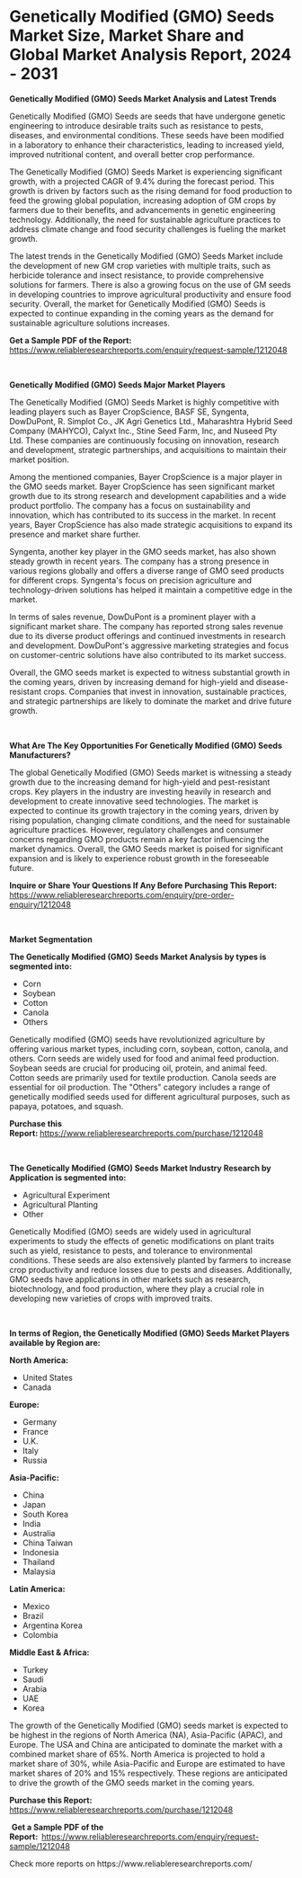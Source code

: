 <p><h1>Genetically Modified (GMO) Seeds Market Size, Market Share and Global Market Analysis Report, 2024 - 2031</h1></p><p><strong>Genetically Modified (GMO) Seeds Market Analysis and Latest Trends</strong></p>
<p><p>Genetically Modified (GMO) Seeds are seeds that have undergone genetic engineering to introduce desirable traits such as resistance to pests, diseases, and environmental conditions. These seeds have been modified in a laboratory to enhance their characteristics, leading to increased yield, improved nutritional content, and overall better crop performance.</p><p>The Genetically Modified (GMO) Seeds Market is experiencing significant growth, with a projected CAGR of 9.4% during the forecast period. This growth is driven by factors such as the rising demand for food production to feed the growing global population, increasing adoption of GM crops by farmers due to their benefits, and advancements in genetic engineering technology. Additionally, the need for sustainable agriculture practices to address climate change and food security challenges is fueling the market growth.</p><p>The latest trends in the Genetically Modified (GMO) Seeds Market include the development of new GM crop varieties with multiple traits, such as herbicide tolerance and insect resistance, to provide comprehensive solutions for farmers. There is also a growing focus on the use of GM seeds in developing countries to improve agricultural productivity and ensure food security. Overall, the market for Genetically Modified (GMO) Seeds is expected to continue expanding in the coming years as the demand for sustainable agriculture solutions increases.</p></p>
<p><strong>Get a Sample PDF of the Report:&nbsp;</strong> <a href="https://www.reliableresearchreports.com/enquiry/request-sample/1212048">https://www.reliableresearchreports.com/enquiry/request-sample/1212048</a></p>
<p>&nbsp;</p>
<p><strong>Genetically Modified (GMO) Seeds Major Market Players</strong></p>
<p><p>The Genetically Modified (GMO) Seeds Market is highly competitive with leading players such as Bayer CropScience, BASF SE, Syngenta, DowDuPont, R. Simplot Co., JK Agri Genetics Ltd., Maharashtra Hybrid Seed Company (MAHYCO), Calyxt Inc., Stine Seed Farm, Inc, and Nuseed Pty Ltd. These companies are continuously focusing on innovation, research and development, strategic partnerships, and acquisitions to maintain their market position.</p><p>Among the mentioned companies, Bayer CropScience is a major player in the GMO seeds market. Bayer CropScience has seen significant market growth due to its strong research and development capabilities and a wide product portfolio. The company has a focus on sustainability and innovation, which has contributed to its success in the market. In recent years, Bayer CropScience has also made strategic acquisitions to expand its presence and market share further.</p><p>Syngenta, another key player in the GMO seeds market, has also shown steady growth in recent years. The company has a strong presence in various regions globally and offers a diverse range of GMO seed products for different crops. Syngenta's focus on precision agriculture and technology-driven solutions has helped it maintain a competitive edge in the market.</p><p>In terms of sales revenue, DowDuPont is a prominent player with a significant market share. The company has reported strong sales revenue due to its diverse product offerings and continued investments in research and development. DowDuPont's aggressive marketing strategies and focus on customer-centric solutions have also contributed to its market success.</p><p>Overall, the GMO seeds market is expected to witness substantial growth in the coming years, driven by increasing demand for high-yield and disease-resistant crops. Companies that invest in innovation, sustainable practices, and strategic partnerships are likely to dominate the market and drive future growth.</p></p>
<p>&nbsp;</p>
<p><strong>What Are The Key Opportunities For Genetically Modified (GMO) Seeds Manufacturers?</strong></p>
<p><p>The global Genetically Modified (GMO) Seeds market is witnessing a steady growth due to the increasing demand for high-yield and pest-resistant crops. Key players in the industry are investing heavily in research and development to create innovative seed technologies. The market is expected to continue its growth trajectory in the coming years, driven by rising population, changing climate conditions, and the need for sustainable agriculture practices. However, regulatory challenges and consumer concerns regarding GMO products remain a key factor influencing the market dynamics. Overall, the GMO Seeds market is poised for significant expansion and is likely to experience robust growth in the foreseeable future.</p></p>
<p><strong>Inquire or Share Your Questions If Any Before Purchasing This Report:</strong> <a href="https://www.reliableresearchreports.com/enquiry/pre-order-enquiry/1212048">https://www.reliableresearchreports.com/enquiry/pre-order-enquiry/1212048</a></p>
<p>&nbsp;</p>
<p><strong>Market Segmentation</strong></p>
<p><strong>The Genetically Modified (GMO) Seeds Market Analysis by types is segmented into:</strong></p>
<p><ul><li>Corn</li><li>Soybean</li><li>Cotton</li><li>Canola</li><li>Others</li></ul></p>
<p><p>Genetically modified (GMO) seeds have revolutionized agriculture by offering various market types, including corn, soybean, cotton, canola, and others. Corn seeds are widely used for food and animal feed production. Soybean seeds are crucial for producing oil, protein, and animal feed. Cotton seeds are primarily used for textile production. Canola seeds are essential for oil production. The "Others" category includes a range of genetically modified seeds used for different agricultural purposes, such as papaya, potatoes, and squash.</p></p>
<p><strong>Purchase this Report:&nbsp;</strong><a href="https://www.reliableresearchreports.com/purchase/1212048">https://www.reliableresearchreports.com/purchase/1212048</a></p>
<p>&nbsp;</p>
<p><strong>The Genetically Modified (GMO) Seeds Market Industry Research by Application is segmented into:</strong></p>
<p><ul><li>Agricultural Experiment</li><li>Agricultural Planting</li><li>Other</li></ul></p>
<p><p>Genetically Modified (GMO) seeds are widely used in agricultural experiments to study the effects of genetic modifications on plant traits such as yield, resistance to pests, and tolerance to environmental conditions. These seeds are also extensively planted by farmers to increase crop productivity and reduce losses due to pests and diseases. Additionally, GMO seeds have applications in other markets such as research, biotechnology, and food production, where they play a crucial role in developing new varieties of crops with improved traits.</p></p>
<p>&nbsp;</p>
<p><strong>In terms of Region, the Genetically Modified (GMO) Seeds Market Players available by Region are:</strong></p>
<p>
    <p> <strong> North America: </strong>
        <ul>
            <li>United States</li>
            <li>Canada</li>
        </ul>
        </p> 
    <p> <strong> Europe: </strong>
        <ul>
            <li>Germany</li>
            <li>France</li>
            <li>U.K.</li>
            <li>Italy</li>
            <li>Russia</li>
        </ul>
        </p> 
    <p> <strong> Asia-Pacific: </strong>
        <ul>
            <li>China</li>
            <li>Japan</li>
            <li>South Korea</li>
            <li>India</li>
            <li>Australia</li>
            <li>China Taiwan</li>
            <li>Indonesia</li>
            <li>Thailand</li>
            <li>Malaysia</li>
        </ul>
        </p> 
    <p> <strong> Latin America: </strong>
        <ul>
            <li>Mexico</li>
            <li>Brazil</li>
            <li>Argentina Korea</li>
            <li>Colombia</li>
        </ul>
        </p> 
    <p> <strong> Middle East & Africa: </strong>
        <ul>
            <li>Turkey</li>
            <li>Saudi</li>
            <li>Arabia</li>
            <li>UAE</li>
            <li>Korea</li>
        </ul>
    </p>
    </p>
<p><p>The growth of the Genetically Modified (GMO) seeds market is expected to be highest in the regions of North America (NA), Asia-Pacific (APAC), and Europe. The USA and China are anticipated to dominate the market with a combined market share of 65%. North America is projected to hold a market share of 30%, while Asia-Pacific and Europe are estimated to have market shares of 20% and 15% respectively. These regions are anticipated to drive the growth of the GMO seeds market in the coming years.</p></p>
<p><strong>Purchase this Report: </strong><a href="https://www.reliableresearchreports.com/purchase/1212048">https://www.reliableresearchreports.com/purchase/1212048</a></p>
<p>&nbsp;<strong>Get a Sample PDF of the Report:&nbsp;&nbsp;</strong><a href="https://www.reliableresearchreports.com/enquiry/request-sample/1212048">https://www.reliableresearchreports.com/enquiry/request-sample/1212048</a></p>
<p><strong></strong></p>
<p>Check more reports on https://www.reliableresearchreports.com/</p>